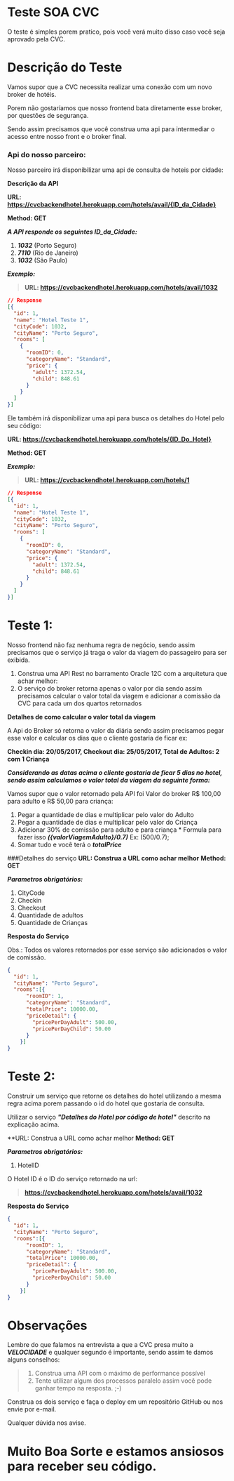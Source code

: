 # Teste SOA CVC


O teste é simples porem pratico, pois você verá muito disso caso você seja aprovado pela CVC.

# Descrição do Teste

Vamos supor que a CVC necessita realizar uma conexão com um novo broker de hotéis.

Porem não gostaríamos que nosso frontend bata diretamente esse broker, por questões de segurança.

Sendo assim precisamos que você construa uma api para intermediar o acesso entre nosso front e o broker final.

### Api do nosso parceiro:

Nosso parceiro irá disponibilizar uma api de consulta de hoteis por cidade:

**Descrição da API**

**URL: https://cvcbackendhotel.herokuapp.com/hotels/avail/{ID_da_Cidade}**

**Method: GET**

***A API responde os seguintes ID_da_Cidade:***

1. ***1032*** (Porto Seguro)
2. ***7110*** (Rio de Janeiro)
3. ***1032*** (São Paulo)

***Exemplo:***
> **URL: https://cvcbackendhotel.herokuapp.com/hotels/avail/1032**

```json
// Response
[{
  "id": 1,
  "name": "Hotel Teste 1",
  "cityCode": 1032,
  "cityName": "Porto Seguro",
  "rooms": [
    {
      "roomID": 0,
      "categoryName": "Standard",
      "price": {
        "adult": 1372.54,
        "child": 848.61
      }
    }
  ]
}]
```

Ele também irá disponibilizar uma api para busca os detalhes do Hotel pelo seu código:

**URL: https://cvcbackendhotel.herokuapp.com/hotels/{ID_Do_Hotel}**

**Method: GET**

***Exemplo:***
> **URL: https://cvcbackendhotel.herokuapp.com/hotels/1**


```json
// Response
[{
  "id": 1,
  "name": "Hotel Teste 1",
  "cityCode": 1032,
  "cityName": "Porto Seguro",
  "rooms": [
    {
      "roomID": 0,
      "categoryName": "Standard",
      "price": {
        "adult": 1372.54,
        "child": 848.61
      }
    }
  ]
}]
```
# Teste 1:

Nosso frontend não faz nenhuma regra de negócio, sendo assim precisamos que o serviço já traga o valor da viagem do passageiro para ser exibida.

1. Construa uma API Rest no barramento Oracle 12C com a arquitetura que achar melhor:
2. O serviço do broker retorna apenas o valor por dia sendo assim precisamos calcular o valor total da viagem e adicionar a comissão da CVC para cada um dos quartos retornados

**Detalhes de como calcular o valor total da viagem**

A Api do Broker só retorna o valor da diária sendo assim precisamos pegar esse valor e calcular os dias que o cliente gostaria de ficar ex:

**Checkin dia: 20/05/2017, Checkout dia: 25/05/2017, Total de Adultos: 2 com 1 Criança**

***Considerando as datas acima o cliente gostaria de ficar 5 dias no hotel, sendo assim calculamos o valor total da viagem da seguinte forma:***

Vamos supor que o valor retornado pela API foi Valor do broker R$ 100,00 para adulto e R$ 50,00 para criança:
  1. Pegar a quantidade de dias e multiplicar pelo valor do Adulto
  2. Pegar a quantidade de dias e multiplicar pelo valor do Criança
  3. Adicionar 30% de comissão para adulto e para criança
    * Formula para fazer isso ***({valorViagemAdulto}/0.7)*** Ex: (500/0.7);
  4. Somar tudo e você terá o ***totalPrice***

###Detalhes do serviço
**URL: Construa a URL como achar melhor**
**Method: GET**

***Parametros obrigatórios:***
1. CityCode
2. Checkin
3. Checkout
4. Quantidade de adultos
5. Quantidade de Crianças

**Resposta do Serviço**

Obs.: Todos os valores retornados por esse serviço são adicionados o valor de comissão.

```json
{
  "id": 1,
  "cityName": "Porto Seguro",
  "rooms":[{
      "roomID": 1,
      "categoryName": "Standard",
      "totalPrice": 10000.00,
      "priceDetail": {
        "pricePerDayAdult": 500.00,
        "pricePerDayChild": 50.00
      }
    }]
}
```


# Teste 2:

Construir um serviço que retorne os detalhes do hotel utilizando a mesma regra acima porem passando o id do hotel que gostaria de consulta.

Utilizar o serviço ***"Detalhes do Hotel por código de hotel"*** descrito na explicação acima.

**URL: Construa a URL como achar melhor
**Method: GET**

***Parametros obrigatórios:***
1. HotelID

O Hotel ID é o ID do serviço retornado na url:
> **https://cvcbackendhotel.herokuapp.com/hotels/avail/1032**

**Resposta do Serviço**

```json
{
  "id": 1,
  "cityName": "Porto Seguro",
  "rooms":[{
      "roomID": 1,
      "categoryName": "Standard",
      "totalPrice": 10000.00,
      "priceDetail": {
        "pricePerDayAdult": 500.00,
        "pricePerDayChild": 50.00
      }
    }]
}
```


# Observações

Lembre do que falamos na entrevista a que a CVC presa muito a ***VELOCIDADE*** e qualquer segundo é importante, sendo assim te damos alguns conselhos:
>1. Construa uma API com o máximo de performance possível
>2. Tente utilizar algum dos processos paralelo assim você pode ganhar tempo na resposta. ;-)

Construa os dois serviço e faça o deploy em um repositório GitHub ou nos envie por e-mail.

Qualquer dúvida nos avise.

# Muito Boa Sorte e estamos ansiosos para receber seu código.
